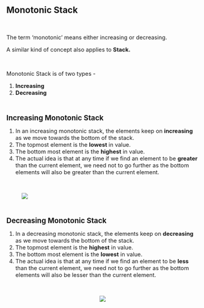 <div _ngcontent-serverapp-c318="" class="note-body flex-column px-20 py-12"><div _ngcontent-serverapp-c318="" class="body-text p-24"><h1><span style="font-size:17pt;"><strong>Monotonic Stack</strong></span></h1><p>&nbsp;</p><p><span style="font-size:11pt;">The term ‘monotonic’ means either increasing or decreasing.&nbsp;</span></p><p><span style="font-size:11pt;">A similar kind of concept also applies to&nbsp;<strong>Stack.&nbsp;</strong></span></p><p>&nbsp;</p><p><span style="font-size:11pt;">Monotonic Stack is of two types -&nbsp;</span></p><ol><li><span style="font-size:11pt;"><strong>Increasing&nbsp;</strong></span></li><li><span style="font-size:11pt;"><strong>Decreasing</strong></span></li></ol><p>&nbsp;</p><p><span style="font-size:13.999999999999998pt;"><strong>Increasing Monotonic Stack</strong></span></p><ol><li><span style="font-size:11pt;">In an increasing monotonic stack, the elements keep on&nbsp;<strong>increasing</strong> as we move towards the bottom of the stack.</span></li><li><span style="font-size:11pt;">The topmost element is the&nbsp;<strong>lowest</strong> in value.</span></li><li><span style="font-size:11pt;">The bottom most element is the&nbsp;<strong>highest</strong> in value.</span></li><li><span style="font-size:11pt;">The actual idea is that at any time if we find an element to be&nbsp;<strong>greater</strong> than the current element, we need not to go further as the bottom elements will also be greater than the current element.</span></li></ol><p>&nbsp;</p><figure class="image"><img src="https://files.codingninjas.in/article_images/monotonic-stack-0-1700465926.webp"></figure><p>&nbsp;</p><p><span style="font-size:13.999999999999998pt;"><strong>Decreasing Monotonic Stack</strong></span></p><ol><li><span style="font-size:11pt;">In a decreasing monotonic stack, the elements keep on&nbsp;<strong>decreasing</strong> as we move towards the bottom of the stack.</span></li><li><span style="font-size:11pt;">The topmost element is the&nbsp;<strong>highest</strong> in value.</span></li><li><span style="font-size:11pt;">The bottom most element is the&nbsp;<strong>lowest</strong> in value.</span></li><li><span style="font-size:11pt;">The actual idea is that at any time if we find an element to be&nbsp;<strong>less</strong> than the current element, we need not to go further as the bottom elements will also be lesser than the current element.</span></li></ol><p>&nbsp;</p><p style="text-align:center;"><span style="font-size:11pt;"><img src="https://files.codingninjas.in/article_images/monotonic-stack-1-1700465927.webp"></span></p><p>&nbsp;</p></div></div>